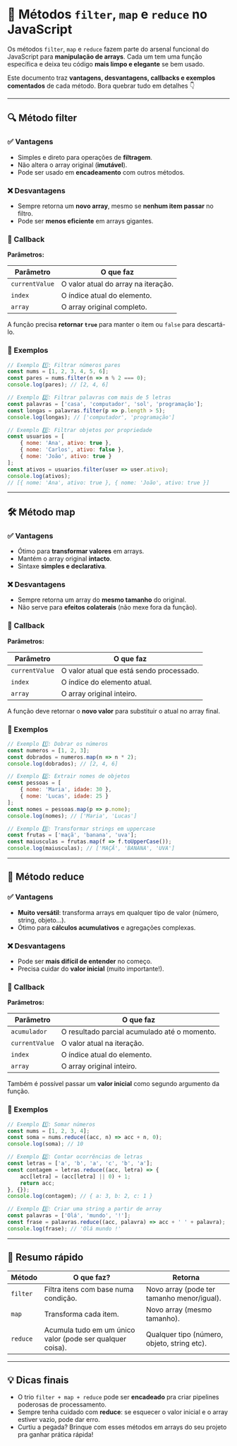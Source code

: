 
# 🚀 Métodos `filter`, `map` e `reduce` no JavaScript

Os métodos `filter`, `map` e `reduce` fazem parte do arsenal funcional do JavaScript para **manipulação de arrays**. Cada um tem uma função específica e deixa teu código **mais limpo e elegante** se bem usado.

Este documento traz **vantagens, desvantagens, callbacks e exemplos comentados** de cada método. Bora quebrar tudo em detalhes 👇

---

## 🔍 **Método filter**

### ✅ Vantagens

- Simples e direto para operações de **filtragem**.
- Não altera o array original (**imutável**).
- Pode ser usado em **encadeamento** com outros métodos.

### ❌ Desvantagens

- Sempre retorna um **novo array**, mesmo se **nenhum item passar** no filtro.
- Pode ser **menos eficiente** em arrays gigantes.

### 🔄 Callback

**Parâmetros:**

| Parâmetro      | O que faz                                               |
|----------------|---------------------------------------------------------|
| `currentValue` | O valor atual do array na iteração.                     |
| `index`        | O índice atual do elemento.                             |
| `array`        | O array original completo.                              |

A função precisa **retornar `true`** para manter o item ou `false` para descartá-lo.

### 📝 Exemplos

```js
// Exemplo 1️⃣: Filtrar números pares
const nums = [1, 2, 3, 4, 5, 6];
const pares = nums.filter(n => n % 2 === 0);
console.log(pares); // [2, 4, 6]

// Exemplo 2️⃣: Filtrar palavras com mais de 5 letras
const palavras = ['casa', 'computador', 'sol', 'programação'];
const longas = palavras.filter(p => p.length > 5);
console.log(longas); // ['computador', 'programação']

// Exemplo 3️⃣: Filtrar objetos por propriedade
const usuarios = [
    { nome: 'Ana', ativo: true },
    { nome: 'Carlos', ativo: false },
    { nome: 'João', ativo: true }
];
const ativos = usuarios.filter(user => user.ativo);
console.log(ativos);
// [{ nome: 'Ana', ativo: true }, { nome: 'João', ativo: true }]
```

---

## 🛠️ **Método map**

### ✅ Vantagens

- Ótimo para **transformar valores** em arrays.
- Mantém o array original **intacto**.
- Sintaxe **simples e declarativa**.

### ❌ Desvantagens

- Sempre retorna um array do **mesmo tamanho** do original.
- Não serve para **efeitos colaterais** (não mexe fora da função).

### 🔄 Callback

**Parâmetros:**

| Parâmetro      | O que faz                                                |
|----------------|----------------------------------------------------------|
| `currentValue` | O valor atual que está sendo processado.                 |
| `index`        | O índice do elemento atual.                              |
| `array`        | O array original inteiro.                                |

A função deve retornar o **novo valor** para substituir o atual no array final.

### 📝 Exemplos

```js
// Exemplo 1️⃣: Dobrar os números
const numeros = [1, 2, 3];
const dobrados = numeros.map(n => n * 2);
console.log(dobrados); // [2, 4, 6]

// Exemplo 2️⃣: Extrair nomes de objetos
const pessoas = [
    { nome: 'Maria', idade: 30 },
    { nome: 'Lucas', idade: 25 }
];
const nomes = pessoas.map(p => p.nome);
console.log(nomes); // ['Maria', 'Lucas']

// Exemplo 3️⃣: Transformar strings em uppercase
const frutas = ['maçã', 'banana', 'uva'];
const maiusculas = frutas.map(f => f.toUpperCase());
console.log(maiusculas); // ['MAÇÃ', 'BANANA', 'UVA']
```

---

## 🔄 **Método reduce**

### ✅ Vantagens

- **Muito versátil**: transforma arrays em qualquer tipo de valor (número, string, objeto...).
- Ótimo para **cálculos acumulativos** e agregações complexas.

### ❌ Desvantagens

- Pode ser **mais difícil de entender** no começo.
- Precisa cuidar do **valor inicial** (muito importante!).

### 🔄 Callback

**Parâmetros:**

| Parâmetro      | O que faz                                               |
|----------------|---------------------------------------------------------|
| `acumulador`   | O resultado parcial acumulado até o momento.            |
| `currentValue` | O valor atual na iteração.                              |
| `index`        | O índice atual do elemento.                             |
| `array`        | O array original inteiro.                               |

Também é possível passar um **valor inicial** como segundo argumento da função.

### 📝 Exemplos

```js
// Exemplo 1️⃣: Somar números
const nums = [1, 2, 3, 4];
const soma = nums.reduce((acc, n) => acc + n, 0);
console.log(soma); // 10

// Exemplo 2️⃣: Contar ocorrências de letras
const letras = ['a', 'b', 'a', 'c', 'b', 'a'];
const contagem = letras.reduce((acc, letra) => {
    acc[letra] = (acc[letra] || 0) + 1;
    return acc;
}, {});
console.log(contagem); // { a: 3, b: 2, c: 1 }

// Exemplo 3️⃣: Criar uma string a partir de array
const palavras = ['Olá', 'mundo', '!'];
const frase = palavras.reduce((acc, palavra) => acc + ' ' + palavra);
console.log(frase); // 'Olá mundo !'
```

---

## 🚦 Resumo rápido

| Método    | O que faz?                                               | Retorna                                     |
|-----------|----------------------------------------------------------|--------------------------------------------|
| `filter`  | Filtra itens com base numa condição.                     | Novo array (pode ter tamanho menor/igual). |
| `map`     | Transforma cada item.                                    | Novo array (mesmo tamanho).                |
| `reduce`  | Acumula tudo em um único valor (pode ser qualquer coisa).| Qualquer tipo (número, objeto, string etc).|

---

## 💡 Dicas finais

- O trio `filter + map + reduce` pode ser **encadeado** pra criar pipelines poderosas de processamento.
- Sempre tenha cuidado com **reduce**: se esquecer o valor inicial e o array estiver vazio, pode dar erro.
- Curtiu a pegada? Brinque com esses métodos em arrays do seu projeto pra ganhar prática rápida!
